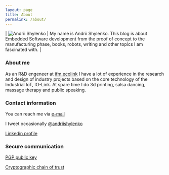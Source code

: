 ```yaml
---
layout: page
title: About
permalink: /about/
---
```


| ![Andrii Shylenko]({{"/images/img/me.jpg"|relative_url}}) | My name is Andrii Shylenko.
This blog is about Embedded Software development from the proof of concept to the manufacturing phase, books, robots, writing and other topics I am fascinated with. |




### About me

As an R&D engeneer at [ifm ecolink](https://www.ifm.com) I have a lot of experience in the research and design of industry projects based on the core technology of the Industrial IoT, IO-Link. 
At spare time I do 3d printing, salsa dancing, massage therapy and public speaking.

### Contact information
You can reach me via [e-mail](mailto:andrii@shylenko.com)

I tweet occasionally [@andriishylenko](https://twitter.com/AndriiShylenko)

[Linkedin profile](https://www.linkedin.com/in/andrewshylenko/)

### Secure communication
[PGP public key](/publickey/)

[Cryptographic chain of trust](https://keybase.io/shylenko)
